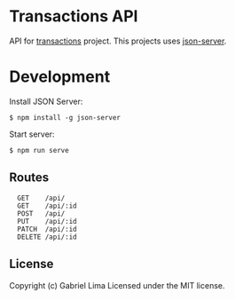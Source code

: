 # Transactions API

API for [transactions](https://github.com/gabriel-lima-dev/transactions) project.
This projects uses [json-server](https://github.com/typicode/json-server).

# Development

Install JSON Server:

```
$ npm install -g json-server
```

Start server:

```
$ npm run serve
```

## Routes

```
  GET    /api/
  GET    /api/:id
  POST   /api/
  PUT    /api/:id
  PATCH  /api/:id
  DELETE /api/:id
```

## License

Copyright (c) Gabriel Lima Licensed under the MIT license.
